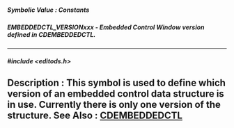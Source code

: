##### Symbolic Value : Constants
##### EMBEDDEDCTL_VERSIONxxx - Embedded Control Window version defined in CDEMBEDDEDCTL.
---
##### #include <editods.h>
**Description :**
This symbol is used to define which version of an embedded control data 
structure is in use. Currently there is only one version of the structure.
**See Also :**
[CDEMBEDDEDCTL](D:/md_files/CDEMBEDDEDCTL.md)
---

